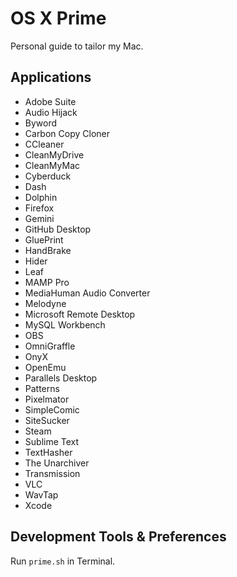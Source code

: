 # OS X Prime
Personal guide to tailor my Mac.

## Applications

- Adobe Suite
- Audio Hijack
- Byword
- Carbon Copy Cloner
- CCleaner
- CleanMyDrive
- CleanMyMac
- Cyberduck
- Dash
- Dolphin
- Firefox
- Gemini
- GitHub Desktop
- GluePrint
- HandBrake
- Hider
- Leaf
- MAMP Pro
- MediaHuman Audio Converter
- Melodyne
- Microsoft Remote Desktop
- MySQL Workbench
- OBS
- OmniGraffle
- OnyX
- OpenEmu
- Parallels Desktop
- Patterns
- Pixelmator
- SimpleComic
- SiteSucker
- Steam
- Sublime Text
- TextHasher
- The Unarchiver
- Transmission
- VLC
- WavTap
- Xcode

## Development Tools & Preferences

Run `prime.sh` in Terminal.